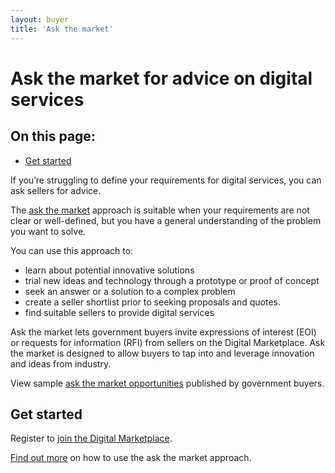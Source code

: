 ```yaml
---
layout: buyer
title: 'Ask the market'
---
```


# Ask the market for advice on digital services

<nav class="au-inpage-nav-links" aria-label="in page navigation">
  <h2 class="au-inpage-nav-links__heading">On this page:</h2>
  <ul class="au-link-list">
    <li><a href="#get-started">Get started</a></li>
  </ul>
</nav>

If you’re struggling to define your requirements for digital services, you can ask sellers for advice.

The <a href="https://marketplace1.zendesk.com/hc/en-gb/articles/360000575036" target="_blank">ask the market</a> approach is suitable when your requirements are not clear or well-defined, but you have a general understanding of the problem you want to solve.

You can use this approach to:

- learn about potential innovative solutions
- trial new ideas and technology through a prototype or proof of concept
- seek an answer or a solution to a complex problem
- create a seller shortlist prior to seeking proposals and quotes.
- find suitable sellers to provide digital services

Ask the market lets government buyers invite expressions of interest (EOI) or requests for information (RFI) from sellers on the Digital Marketplace. Ask the market is designed to allow buyers to tap into and leverage innovation and ideas from industry.

View sample <a href="https://marketplace.service.gov.au/2/opportunities?status=live&status=closed&type=atm" target="_blank">ask the market opportunities</a> published by government buyers.

## <span name="get-started">Get started</span>

Register to <a href="https://marketplace.service.gov.au/2/signup" target="_blank">join the Digital Marketplace</a>.

<a href="https://marketplace1.zendesk.com/hc/en-gb/articles/360000575036" target="_blank">Find out more</a> on how to use the ask the market approach.
